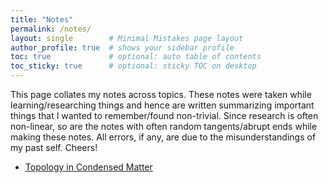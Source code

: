 ```yaml
---
title: "Notes"
permalink: /notes/
layout: single        # Minimal Mistakes page layout
author_profile: true  # shows your sidebar profile
toc: true             # optional: auto table of contents
toc_sticky: true      # optional: sticky TOC on desktop
---
```


This page collates my notes across topics.  These notes were taken while learning/researching things and hence are written summarizing important things that I wanted to remember/found non-trivial.  Since research is often non-linear, so are the notes with often random tangents/abrupt ends while making these notes. All errors, if any, are due to the misunderstandings of my past self. Cheers!

- [Topology in Condensed Matter](https://guruzeta.github.io/files/cheat_sheet.pdf)

